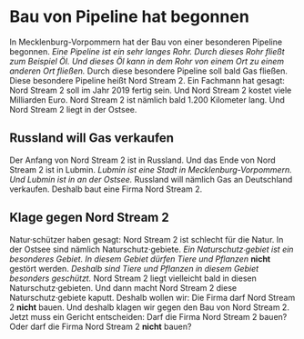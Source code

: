 # Bau von Pipeline hat begonnen

In Mecklenburg-Vorpommern hat der Bau von einer besonderen Pipeline begonnen. 
*Eine Pipeline ist ein sehr langes Rohr.* 
*Durch dieses Rohr fließt zum Beispiel Öl.* 
*Und dieses Öl kann in dem Rohr von einem Ort zu einem anderen Ort fließen.* Durch diese besondere Pipeline soll bald Gas fließen. Diese besondere Pipeline heißt Nord Stream 2. 
Ein Fachmann hat gesagt: Nord Stream 2 soll im Jahr 2019 fertig sein. Und Nord Stream 2 kostet viele Milliarden Euro. Nord Stream 2 ist nämlich bald 1.200 Kilometer lang. Und Nord Stream 2 liegt in der Ostsee. 

## Russland will Gas verkaufen
Der Anfang von Nord Stream 2 ist in Russland. Und das Ende von Nord Stream 2 ist in Lubmin. 
*Lubmin ist eine Stadt in Mecklenburg-Vorpommern.* 
*Und Lubmin ist in an der Ostsee.* Russland will nämlich Gas an Deutschland verkaufen. Deshalb baut eine Firma Nord Stream 2. 

## Klage gegen Nord Stream 2
Natur·schützer haben gesagt: Nord Stream 2 ist schlecht für die Natur. In der Ostsee sind nämlich Naturschutz·gebiete. 
*Ein Naturschutz∙gebiet ist ein besonderes Gebiet.* 
*In diesem Gebiet dürfen Tiere und Pflanzen* **nicht** gestört werden. 
*Deshalb sind Tiere und Pflanzen in diesem Gebiet besonders geschützt.* Nord Stream 2 liegt vielleicht bald in diesen Naturschutz·gebieten. Und dann macht Nord Stream 2 diese Naturschutz·gebiete kaputt. Deshalb wollen wir: Die Firma darf Nord Stream 2 **nicht** bauen. Und deshalb klagen wir gegen den Bau von Nord Stream 2. 
Jetzt muss ein Gericht entscheiden: Darf die Firma Nord Stream 2 bauen? Oder darf die Firma Nord Stream 2 **nicht** bauen? 
